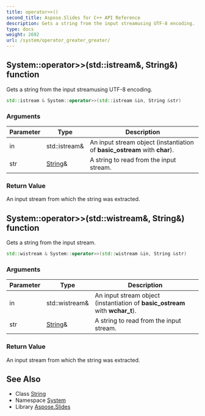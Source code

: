 ```yaml
---
title: operator>>()
second_title: Aspose.Slides for C++ API Reference
description: Gets a string from the input streamusing UTF-8 encoding.
type: docs
weight: 2692
url: /system/operator_greater_greater/
---
```

## System::operator>>(std::istream\&, String\&) function


Gets a string from the input streamusing UTF-8 encoding.

```cpp
std::istream & System::operator>>(std::istream &in, String &str)
```


### Arguments

| Parameter | Type | Description |
| --- | --- | --- |
| in | std::istream\& | An input stream object (instantiation of **basic_ostream** with **char**). |
| str | [String](../string/)\& | A string to read from the input stream. |

### Return Value

An input stream from which the string was extracted.

## System::operator>>(std::wistream\&, String\&) function


Gets a string from the input stream.

```cpp
std::wistream & System::operator>>(std::wistream &in, String &str)
```


### Arguments

| Parameter | Type | Description |
| --- | --- | --- |
| in | std::wistream\& | An input stream object (instantiation of **basic_ostream** with ****wchar_t****). |
| str | [String](../string/)\& | A string to read from the input stream. |

### Return Value

An input stream from which the string was extracted.

## See Also

* Class [String](../string/)
* Namespace [System](../)
* Library [Aspose.Slides](../../)